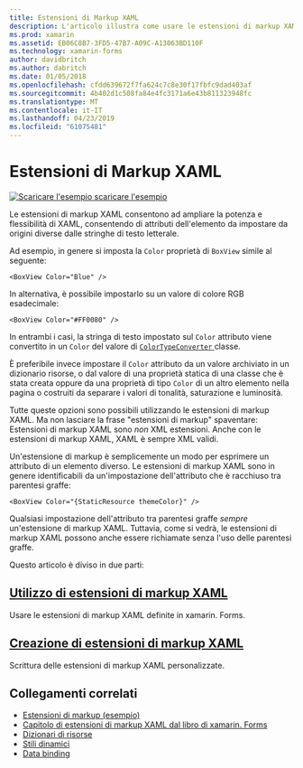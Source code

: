 ```yaml
---
title: Estensioni di Markup XAML
description: L'articolo illustra come usare le estensioni di markup XAML di xamarin. Forms per estendere la potenza e flessibilità di XAML, consentendo di attributi dell'elemento da impostare da origini diverse dalle stringhe di testo letterale.
ms.prod: xamarin
ms.assetid: EB06C8B7-3FD5-47B7-A09C-A13063BD110F
ms.technology: xamarin-forms
author: davidbritch
ms.author: dabritch
ms.date: 01/05/2018
ms.openlocfilehash: cfdd639672f7fa624c7c8e30f17fbfc9dad403af
ms.sourcegitcommit: 4b402d1c508fa84e4fc3171a6e43b811323948fc
ms.translationtype: MT
ms.contentlocale: it-IT
ms.lasthandoff: 04/23/2019
ms.locfileid: "61075481"
---
```

# <a name="xaml-markup-extensions"></a>Estensioni di Markup XAML

[![Scaricare l'esempio](~/media/shared/download.png) scaricare l'esempio](https://developer.xamarin.com/samples/xamarin-forms/XAML/MarkupExtensions/)

Le estensioni di markup XAML consentono ad ampliare la potenza e flessibilità di XAML, consentendo di attributi dell'elemento da impostare da origini diverse dalle stringhe di testo letterale.

Ad esempio, in genere si imposta la `Color` proprietà di `BoxView` simile al seguente:

```xaml
<BoxView Color="Blue" />
```

In alternativa, è possibile impostarlo su un valore di colore RGB esadecimale:

```xaml
<BoxView Color="#FF0080" />
```

In entrambi i casi, la stringa di testo impostato sul `Color` attributo viene convertito in un `Color` del valore di [ `ColorTypeConverter` ](xref:Xamarin.Forms.ColorTypeConverter) classe.

È preferibile invece impostare il `Color` attributo da un valore archiviato in un dizionario risorse, o dal valore di una proprietà statica di una classe che è stata creata oppure da una proprietà di tipo `Color` di un altro elemento nella pagina o costruiti da separare i valori di tonalità, saturazione e luminosità.

Tutte queste opzioni sono possibili utilizzando le estensioni di markup XAML. Ma non lasciare la frase "estensioni di markup" spaventare: Estensioni di markup XAML sono *non* XML estensioni. Anche con le estensioni di markup XAML, XAML è sempre XML validi.

Un'estensione di markup è semplicemente un modo per esprimere un attributo di un elemento diverso. Le estensioni di markup XAML sono in genere identificabili da un'impostazione dell'attributo che è racchiuso tra parentesi graffe:

```xaml
<BoxView Color="{StaticResource themeColor}" />
```

Qualsiasi impostazione dell'attributo tra parentesi graffe *sempre* un'estensione di markup XAML. Tuttavia, come si vedrà, le estensioni di markup XAML possono anche essere richiamate senza l'uso delle parentesi graffe.

Questo articolo è diviso in due parti:

## <a name="consuming-xaml-markup-extensionsconsumingmd"></a>[Utilizzo di estensioni di markup XAML](consuming.md)  

Usare le estensioni di markup XAML definite in xamarin. Forms.

## <a name="creating-xaml-markup-extensionscreatingmd"></a>[Creazione di estensioni di markup XAML](creating.md)

Scrittura delle estensioni di markup XAML personalizzate.



## <a name="related-links"></a>Collegamenti correlati

- [Estensioni di markup (esempio)](https://developer.xamarin.com/samples/xamarin-forms/XAML/MarkupExtensions/)
- [Capitolo di estensioni di markup XAML dal libro di xamarin. Forms](~/xamarin-forms/creating-mobile-apps-xamarin-forms/summaries/chapter10.md)
- [Dizionari di risorse](~/xamarin-forms/xaml/resource-dictionaries.md)
- [Stili dinamici](~/xamarin-forms/user-interface/styles/dynamic.md)
- [Data binding](~/xamarin-forms/app-fundamentals/data-binding/index.md)
